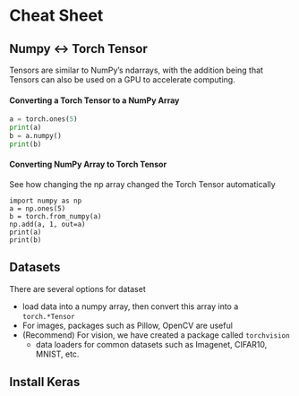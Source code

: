 # Cheat Sheet

## Numpy &lt;-&gt; Torch Tensor

Tensors are similar to NumPy’s ndarrays, with the addition being that Tensors can also be used on a GPU to accelerate computing.

#### Converting a Torch Tensor to a NumPy Array

```python
a = torch.ones(5)
print(a)
b = a.numpy()
print(b)
```

#### Converting NumPy Array to Torch Tensor

See how changing the np array changed the Torch Tensor automatically

```text
import numpy as np
a = np.ones(5)
b = torch.from_numpy(a)
np.add(a, 1, out=a)
print(a)
print(b)
```

## Datasets

There are several options for dataset

* load data into a numpy array, then convert this array into a `torch.*Tensor`
* For images, packages such as Pillow, OpenCV are useful
* \(Recommend\) For vision, we have created a package called `torchvision`
  * data loaders for common datasets such as Imagenet, CIFAR10, MNIST, etc.

## Install Keras

